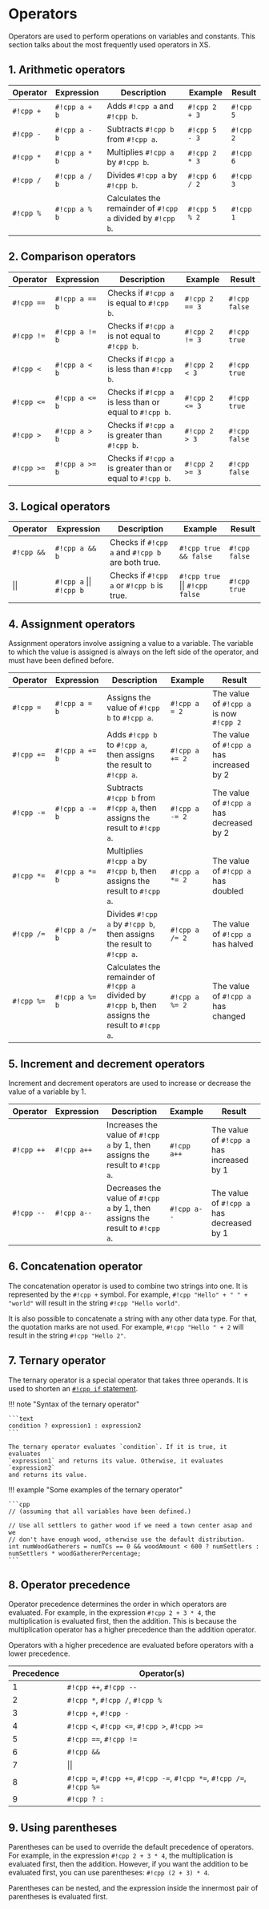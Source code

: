 # Operators

Operators are used to perform operations on variables and constants. This
section talks about the most frequently used operators in XS.

## 1. Arithmetic operators

| Operator  | Expression    | Description                                                 | Example       | Result    |
| --------- | ------------- | ----------------------------------------------------------- | ------------- | --------- |
| `#!cpp +` | `#!cpp a + b` | Adds `#!cpp a` and `#!cpp b`.                               | `#!cpp 2 + 3` | `#!cpp 5` |
| `#!cpp -` | `#!cpp a - b` | Subtracts `#!cpp b` from `#!cpp a`.                         | `#!cpp 5 - 3` | `#!cpp 2` |
| `#!cpp *` | `#!cpp a * b` | Multiplies `#!cpp a` by `#!cpp b`.                          | `#!cpp 2 * 3` | `#!cpp 6` |
| `#!cpp /` | `#!cpp a / b` | Divides `#!cpp a` by `#!cpp b`.                             | `#!cpp 6 / 2` | `#!cpp 3` |
| `#!cpp %` | `#!cpp a % b` | Calculates the remainder of `#!cpp a` divided by `#!cpp b`. | `#!cpp 5 % 2` | `#!cpp 1` |

## 2. Comparison operators

| Operator   | Expression     | Description                                                | Example        | Result        |
| ---------- | -------------- | ---------------------------------------------------------- | -------------- | ------------- |
| `#!cpp ==` | `#!cpp a == b` | Checks if `#!cpp a` is equal to `#!cpp b`.                 | `#!cpp 2 == 3` | `#!cpp false` |
| `#!cpp !=` | `#!cpp a != b` | Checks if `#!cpp a` is not equal to `#!cpp b`.             | `#!cpp 2 != 3` | `#!cpp true`  |
| `#!cpp <`  | `#!cpp a < b`  | Checks if `#!cpp a` is less than `#!cpp b`.                | `#!cpp 2 < 3`  | `#!cpp true`  |
| `#!cpp <=` | `#!cpp a <= b` | Checks if `#!cpp a` is less than or equal to `#!cpp b`.    | `#!cpp 2 <= 3` | `#!cpp true`  |
| `#!cpp >`  | `#!cpp a > b`  | Checks if `#!cpp a` is greater than `#!cpp b`.             | `#!cpp 2 > 3`  | `#!cpp false` |
| `#!cpp >=` | `#!cpp a >= b` | Checks if `#!cpp a` is greater than or equal to `#!cpp b`. | `#!cpp 2 >= 3` | `#!cpp false` |

## 3. Logical operators

| Operator     | Expression                       | Description                                      | Example                                 | Result        |
| ------------ | -------------------------------- | ------------------------------------------------ | --------------------------------------- | ------------- |
| `#!cpp &&`   | `#!cpp a && b`                   | Checks if `#!cpp a` and `#!cpp b` are both true. | `#!cpp true && false`                   | `#!cpp false` |
| &#124;&#124; | `#!cpp a` &#124;&#124; `#!cpp b` | Checks if `#!cpp a` or `#!cpp b` is true.        | `#!cpp true` &#124;&#124; `#!cpp false` | `#!cpp true`  |

## 4. Assignment operators

Assignment operators involve assigning a value to a variable. The variable to
which the value is assigned is always on the left side of the operator, and
must have been defined before.

| Operator   | Expression     | Description                                                                                       | Example        | Result                                    |
| ---------- | -------------- | ------------------------------------------------------------------------------------------------- | -------------- | ----------------------------------------- |
| `#!cpp =`  | `#!cpp a = b`  | Assigns the value of `#!cpp b` to `#!cpp a`.                                                      | `#!cpp a = 2`  | The value of `#!cpp a` is now `#!cpp 2`   |
| `#!cpp +=` | `#!cpp a += b` | Adds `#!cpp b` to `#!cpp a`, then assigns the result to `#!cpp a`.                                | `#!cpp a += 2` | The value of `#!cpp a` has increased by 2 |
| `#!cpp -=` | `#!cpp a -= b` | Subtracts `#!cpp b` from `#!cpp a`, then assigns the result to `#!cpp a`.                         | `#!cpp a -= 2` | The value of `#!cpp a` has decreased by 2 |
| `#!cpp *=` | `#!cpp a *= b` | Multiplies `#!cpp a` by `#!cpp b`, then assigns the result to `#!cpp a`.                          | `#!cpp a *= 2` | The value of `#!cpp a` has doubled        |
| `#!cpp /=` | `#!cpp a /= b` | Divides `#!cpp a` by `#!cpp b`, then assigns the result to `#!cpp a`.                             | `#!cpp a /= 2` | The value of `#!cpp a` has halved         |
| `#!cpp %=` | `#!cpp a %= b` | Calculates the remainder of `#!cpp a` divided by `#!cpp b`, then assigns the result to `#!cpp a`. | `#!cpp a %= 2` | The value of `#!cpp a` has changed        |

## 5. Increment and decrement operators

Increment and decrement operators are used to increase or decrease the value of
a variable by 1.

| Operator   | Expression  | Description                                                                  | Example     | Result                                    |
| ---------- | ----------- | ---------------------------------------------------------------------------- | ----------- | ----------------------------------------- |
| `#!cpp ++` | `#!cpp a++` | Increases the value of `#!cpp a` by 1, then assigns the result to `#!cpp a`. | `#!cpp a++` | The value of `#!cpp a` has increased by 1 |
| `#!cpp --` | `#!cpp a--` | Decreases the value of `#!cpp a` by 1, then assigns the result to `#!cpp a`. | `#!cpp a--` | The value of `#!cpp a` has decreased by 1 |

## 6. Concatenation operator

The concatenation operator is used to combine two strings into one. It is
represented by the `#!cpp +` symbol. For example, `#!cpp "Hello" + " " + "world"`
will result in the string `#!cpp "Hello world"`.

It is also possible to concatenate a string with any other data type. For
that, the quotation marks are not used. For example, `#!cpp "Hello " + 2` will
result in the string `#!cpp "Hello 2"`.

## 7. Ternary operator

The ternary operator is a special operator that takes three operands. It is
used to shorten an [`#!cpp if` statement](conditionals.md#1-if-statement).

!!! note "Syntax of the ternary operator"

    ```text
    condition ? expression1 : expression2
    ```

    The ternary operator evaluates `condition`. If it is true, it evaluates
    `expression1` and returns its value. Otherwise, it evaluates `expression2`
    and returns its value.

!!! example "Some examples of the ternary operator"

    ```cpp
    // (assuming that all variables have been defined.)

    // Use all settlers to gather wood if we need a town center asap and we
    // don't have enough wood, otherwise use the default distribution.
    int numWoodGatherers = numTCs == 0 && woodAmount < 600 ? numSettlers : numSettlers * woodGathererPercentage;
    ```

## 8. Operator precedence

Operator precedence determines the order in which operators are evaluated. For
example, in the expression `#!cpp 2 + 3 * 4`, the multiplication is evaluated
first, then the addition. This is because the multiplication operator has a
higher precedence than the addition operator.

Operators with a higher precedence are evaluated before operators with a lower
precedence.

| Precedence | Operator(s)                                                           |
| ---------- | --------------------------------------------------------------------- |
| 1          | `#!cpp ++`, `#!cpp --`                                                |
| 2          | `#!cpp *`, `#!cpp /`, `#!cpp %`                                       |
| 3          | `#!cpp +`, `#!cpp -`                                                  |
| 4          | `#!cpp <`, `#!cpp <=`, `#!cpp >`, `#!cpp >=`                          |
| 5          | `#!cpp ==`, `#!cpp !=`                                                |
| 6          | `#!cpp &&`                                                            |
| 7          | &#124;&#124;                                                          |
| 8          | `#!cpp =`, `#!cpp +=`, `#!cpp -=`, `#!cpp *=`, `#!cpp /=`, `#!cpp %=` |
| 9          | `#!cpp ? :`                                                           |

## 9. Using parentheses

Parentheses can be used to override the default precedence of operators. For
example, in the expression `#!cpp 2 + 3 * 4`, the multiplication is evaluated
first, then the addition. However, if you want the addition to be evaluated
first, you can use parentheses: `#!cpp (2 + 3) * 4`.

Parentheses can be nested, and the expression inside the innermost pair of
parentheses is evaluated first.
